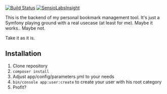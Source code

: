 [![Build Status](https://travis-ci.org/schmaun/bookmarks-backend-php.svg?branch=master)](https://travis-ci.org/schmaun/bookmarks-backend-php)
[![SensioLabsInsight](https://insight.sensiolabs.com/projects/20b4a616-f5f0-47c0-8408-47c70c1943b5/mini.png)](https://insight.sensiolabs.com/projects/20b4a616-f5f0-47c0-8408-47c70c1943b5)

This is the backend of my personal bookmark management tool.
It's just a Symfony playing ground with a real usecase (at least for me).
Maybe it works.. Maybe not.

Take it as it is.


## Installation
1. Clone repository
2. `composer install`
3. Adjust app/config/parameters.yml to your needs
4. `bin/console app:user:create` to create your user with his root category
5. Profit?

